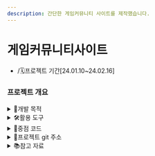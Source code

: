 ```yaml
---
description: 간단한 게임커뮤니티 사이트를 제작했습니다.
---
```


# 게임커뮤니티사이트

* /🗓️프로젝트 기간\[24.01.10\~24.02.16]

### 프로젝트 개요

<details>

<summary>📌개발 목적</summary>

게임을 즐기는 유저들의 소통공간을 만들고자 하였습니다.

</details>

<details>

<summary>🛠활용 도구</summary>

<img src="https://img.shields.io/badge/html5-E34F26?style=for-the-badge&#x26;logo=html5&#x26;logoColor=white" alt="" data-size="original">  <img src="https://img.shields.io/badge/javascript-F7DF1E?style=for-the-badge&#x26;logo=javascript&#x26;logoColor=white" alt="" data-size="original"><a href="https://github.com/msdio/stackticon"><img src="https://firebasestorage.googleapis.com/v0/b/stackticon-81399.appspot.com/o/images%2F1708311618492?alt=media&token=b72bc2d5-37a1-4caa-9663-f788d9b2bcbb" alt="stackticon" /></a>
<img src="https://img.shields.io/badge/bootstrap-7952B3?style=for-the-badge&#x26;logo=bootstrap&#x26;logoColor=white" alt="" data-size="original"> <img src="https://img.shields.io/badge/eclipseide-2C2255?style=for-the-badge&#x26;logo=eclipseide&#x26;logoColor=white" alt="" data-size="original"> <img src="https://img.shields.io/badge/visualstudiocode-007ACC?style=for-the-badge&#x26;logo=visualstudiocode&#x26;logoColor=white" alt="" data-size="original">\
<img src="https://img.shields.io/badge/mysql-4479A1?style=for-the-badge&#x26;logo=mysql&#x26;logoColor=white" alt="" data-size="original"> <img src="https://img.shields.io/badge/github-181717?style=for-the-badge&#x26;logo=github&#x26;logoColor=white" alt="" data-size="original">

</details>

<details>

<summary>📃중점 코드</summary>




</details>

<details>

<summary>🔎프로젝트 git 주소</summary>

[https://github.com/jks92-bb/pyproject](https://github.com/jks92-bb/pyproject)

</details>

<details>

<summary>📚참고 자료</summary>

* [네이버 크롤링 참고문서](https://wikidocs.net/35949)
* [카카오i 기술문서](https://docs.kakaoi.ai/)
* [카카오 비즈니스 가이드](https://kakaobusiness.gitbook.io/main/tool/chatbot/skill\_guide/make\_skill)

</details>
